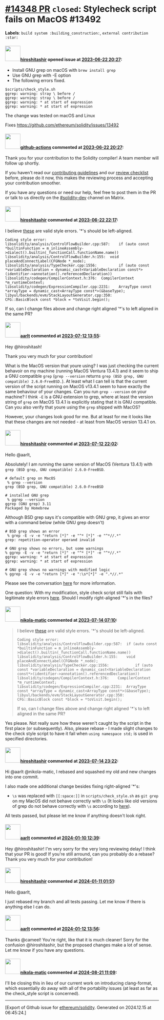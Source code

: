# [\#14348 PR](https://github.com/ethereum/solidity/pull/14348) `closed`: Stylecheck script fails on MacOS #13492
**Labels**: `build system :building_construction:`, `external contribution :star:`


#### <img src="https://avatars.githubusercontent.com/u/1159921?u=7d57d199782cd0c9514cdee593e8b5d0cfde1788&v=4" width="50">[hiroshitashir](https://github.com/hiroshitashir) opened issue at [2023-06-22 20:27](https://github.com/ethereum/solidity/pull/14348):

- Install GNU grep on macOS with `brew install grep`
- Use GNU grep with -E option
- The following errors fixed.
```
$scripts/check_style.sh
ggrep: warning: stray \ before /
ggrep: warning: stray \ before /
ggrep: warning: * at start of expression
ggrep: warning: * at start of expression
```

The change was tested on macOS and Linux

Fixes https://github.com/ethereum/solidity/issues/13492

#### <img src="https://avatars.githubusercontent.com/in/15368?v=4" width="50">[github-actions](https://github.com/apps/github-actions) commented at [2023-06-22 20:27](https://github.com/ethereum/solidity/pull/14348#issuecomment-1603272650):

Thank you for your contribution to the Solidity compiler! A team member will follow up shortly.

If you haven't read our [contributing guidelines](https://docs.soliditylang.org/en/latest/contributing.html) and our [review checklist](https://github.com/ethereum/solidity/blob/develop/ReviewChecklist.md) before, please do it now, this makes the reviewing process and accepting your contribution smoother.

If you have any questions or need our help, feel free to post them in the PR or talk to us directly on the [#solidity-dev](https://matrix.to/#/#ethereum_solidity-dev:gitter.im) channel on Matrix.

#### <img src="https://avatars.githubusercontent.com/u/1159921?u=7d57d199782cd0c9514cdee593e8b5d0cfde1788&v=4" width="50">[hiroshitashir](https://github.com/hiroshitashir) commented at [2023-06-22 22:17](https://github.com/ethereum/solidity/pull/14348#issuecomment-1603382593):

I believe [these](https://app.circleci.com/pipelines/github/ethereum/solidity/30308/workflows/f88c02a0-8229-4ef1-af9d-ffaea84fc778/jobs/1345063/parallel-runs/0/steps/0-103)  are valid style errors. '*'s should be left-aligned. 

```
Coding style error:
libsolidity/analysis/ControlFlowBuilder.cpp:587:	if (auto const *builtinFunction = m_inlineAssembly->dialect().builtin(_functionCall.functionName.name))
libsolidity/analysis/ControlFlowBuilder.h:155:	void placeAndConnectLabel(CFGNode *_node);
libsolidity/analysis/TypeChecker.cpp:1556:			if (auto const *variableDeclaration = dynamic_cast<VariableDeclaration const*>(identifier->annotation().referencedDeclaration))
libsolidity/codegen/CompilerContext.h:376:	CompilerContext *m_runtimeContext;
libsolidity/codegen/ExpressionCompiler.cpp:2231:	ArrayType const *arrayType = dynamic_cast<ArrayType const*>(&baseType);
libyul/backends/evm/StackLayoutGenerator.cpp:350:			CFG::BasicBlock const *block = *toVisit.begin();
```

If so, can I change files above and change right aligned '*'s to left aligned in the same PR?

#### <img src="https://avatars.githubusercontent.com/u/5008794?u=aa5f725afdad81154a79cd5ab6be9340b08da4a9&v=4" width="50">[aarlt](https://github.com/aarlt) commented at [2023-07-12 13:55](https://github.com/ethereum/solidity/pull/14348#issuecomment-1632577889):

Hey @hiroshitash! 

Thank you very much for your contribution!

What is the MacOS version that youre using? I was just checking the current behavoir on my machine (running MacOS Ventura 13.4.1) and it seem to ship a GNU compatible `grep` (`grep --version` returns `grep (BSD grep, GNU compatible) 2.6.0-FreeBSD.`). At least what I can tell is that the current version of the script running on MacOS v13.4.1 seem to have exactly the same behaviour of your changes. Can you run `grep --version` on your machine? I think `-E` is a GNU extension to grep, where at least the version string of `grep` on MacOS 13.4.1 is explicitly stating that it is GNU compatible. Can you also verify that youre using the `grep`
shipped with MacOS?

However, your changes look good for me. But at least for me it looks like that these changes are not needed - at least from MacOS version 13.4.1 on.

#### <img src="https://avatars.githubusercontent.com/u/1159921?u=7d57d199782cd0c9514cdee593e8b5d0cfde1788&v=4" width="50">[hiroshitashir](https://github.com/hiroshitashir) commented at [2023-07-12 22:02](https://github.com/ethereum/solidity/pull/14348#issuecomment-1633266680):

Hello @aarlt,

Absolutely! I am running the same version of MacOS (Ventura 13.4.1) with `grep (BSD grep, GNU compatible) 2.6.0-FreeBSD`.

```
# default grep on MacOS
 % grep --version
grep (BSD grep, GNU compatible) 2.6.0-FreeBSD

# installed GNU grep
 % ggrep --version
ggrep (GNU grep) 3.11
Packaged by Homebrew
```

Although BSD grep says it's compatible with GNU grep, it gives an error with a command below (while GNU grep doesn't)
```
# BSD grep shows an error
 % grep -E -v -e "return [*]" -e "^* [*]" -e "^*//.*"
grep: repetition-operator operand invalid

# GNU grep shows no errors, but some warnings
% ggrep -E -v -e "return [*]" -e "^* [*]" -e "^*//.*"
ggrep: warning: * at start of expression
ggrep: warning: * at start of expression

# GNU grep shows no warnings with modified logic
% ggrep -E -v -e "return [*]" -e ":\s*[*]" -e ".*//.*"
```

Please see the conversation [here](https://github.com/ethereum/solidity/issues/13492#issue-1363654774) for more information.

One question: With my modification, style check script still fails with legitimate style errors [here](https://github.com/ethereum/solidity/pull/14348#issuecomment-1603382593). Should I modify right-aligned '*'s in the files?

#### <img src="https://avatars.githubusercontent.com/u/4415530?u=dc3db70e8fbd03f92ca81ee173d57774ce61084d&v=4" width="50">[nikola-matic](https://github.com/nikola-matic) commented at [2023-07-14 07:10](https://github.com/ethereum/solidity/pull/14348#issuecomment-1635396126):

> I believe [these](https://app.circleci.com/pipelines/github/ethereum/solidity/30308/workflows/f88c02a0-8229-4ef1-af9d-ffaea84fc778/jobs/1345063/parallel-runs/0/steps/0-103) are valid style errors. '*'s should be left-aligned.
> 
> ```
> Coding style error:
> libsolidity/analysis/ControlFlowBuilder.cpp:587:	if (auto const *builtinFunction = m_inlineAssembly->dialect().builtin(_functionCall.functionName.name))
> libsolidity/analysis/ControlFlowBuilder.h:155:	void placeAndConnectLabel(CFGNode *_node);
> libsolidity/analysis/TypeChecker.cpp:1556:			if (auto const *variableDeclaration = dynamic_cast<VariableDeclaration const*>(identifier->annotation().referencedDeclaration))
> libsolidity/codegen/CompilerContext.h:376:	CompilerContext *m_runtimeContext;
> libsolidity/codegen/ExpressionCompiler.cpp:2231:	ArrayType const *arrayType = dynamic_cast<ArrayType const*>(&baseType);
> libyul/backends/evm/StackLayoutGenerator.cpp:350:			CFG::BasicBlock const *block = *toVisit.begin();
> ```
> 
> If so, can I change files above and change right aligned '*'s to left aligned in the same PR?

Yes please. Not really sure how these weren't caught by the script in the first place (or subsequently). Also, please rebase - I made slight changes to the check style script to have it fail when `using namespace std;` is used in specified directories.

#### <img src="https://avatars.githubusercontent.com/u/1159921?u=7d57d199782cd0c9514cdee593e8b5d0cfde1788&v=4" width="50">[hiroshitashir](https://github.com/hiroshitashir) commented at [2023-07-14 23:22](https://github.com/ethereum/solidity/pull/14348#issuecomment-1636550060):

Hi @aarlt @nikola-matic,
I rebased and squashed my old and new changes into one commit.

I also made one additional change besides fixing right-aligned '*'s:
- `\s` was replaced with `[[:space:]]` in `scripts/check_style.sh` as `git grep` on my MacOS did not behave correctly with `\s` (It looks like old versions of grep do not behave correctly with `\s` according to [here](https://stackoverflow.com/questions/4233159/grep-regex-whitespace-behavior)).

All tests passed, but please let me know if anything doesn't look right.

#### <img src="https://avatars.githubusercontent.com/u/5008794?u=aa5f725afdad81154a79cd5ab6be9340b08da4a9&v=4" width="50">[aarlt](https://github.com/aarlt) commented at [2024-01-10 12:39](https://github.com/ethereum/solidity/pull/14348#issuecomment-1884776743):

Hey @hiroshitashir!
I'm very sorry for the very long reviewing delay! I think that your PR is good! If you're still arround, can you probably do a rebase?
Thank you very much for your contribution!

#### <img src="https://avatars.githubusercontent.com/u/1159921?u=7d57d199782cd0c9514cdee593e8b5d0cfde1788&v=4" width="50">[hiroshitashir](https://github.com/hiroshitashir) commented at [2024-01-11 01:51](https://github.com/ethereum/solidity/pull/14348#issuecomment-1886069257):

Hello @aarlt,

I just rebased my branch and all tests passing. Let me know if there is anything else I can do.

#### <img src="https://avatars.githubusercontent.com/u/5008794?u=aa5f725afdad81154a79cd5ab6be9340b08da4a9&v=4" width="50">[aarlt](https://github.com/aarlt) commented at [2024-01-12 13:56](https://github.com/ethereum/solidity/pull/14348#issuecomment-1889274459):

Thanks @cameel! You're right, like that it is much cleaner! Sorry for the confusion @hiroshitashir, but the proposed changes make a lot of sense. Let me know if you have any questions.

#### <img src="https://avatars.githubusercontent.com/u/4415530?u=dc3db70e8fbd03f92ca81ee173d57774ce61084d&v=4" width="50">[nikola-matic](https://github.com/nikola-matic) commented at [2024-08-21 11:09](https://github.com/ethereum/solidity/pull/14348#issuecomment-2301789654):

I'll be closing this in lieu of our current work on introducing clang-format, which essentially do away with all of the portability issues (at least as far as the check_style script is concerned).


-------------------------------------------------------------------------------



[Export of Github issue for [ethereum/solidity](https://github.com/ethereum/solidity). Generated on 2024.12.15 at 06:45:24.]
